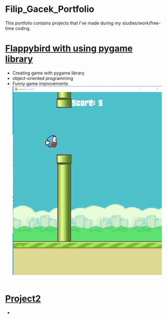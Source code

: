 # Filip_Gacek_Portfolio
This portfolio contains projects that I've made during my studies/work/free-time coding. 

# [Flappybird with using pygame library](https://github.com/GacinhoV33/flappybird)
* Creating game with pygame library 
* object-oriented programming
* Funny game improvements
![Flappybird](/images/flappy_img2.png)
</br> <br>
# [Project2](link)
*
